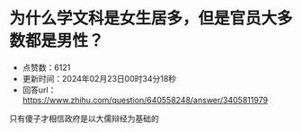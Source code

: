 # 为什么学文科是女生居多，但是官员大多数都是男性？
- 点赞数：6121
- 更新时间：2024年02月23日00时34分18秒
- 回答url：https://www.zhihu.com/question/640558248/answer/3405811979
<body>
 <p data-pid="sgijjwWW">只有傻子才相信政府是以大儒辩经为基础的</p>
</body>